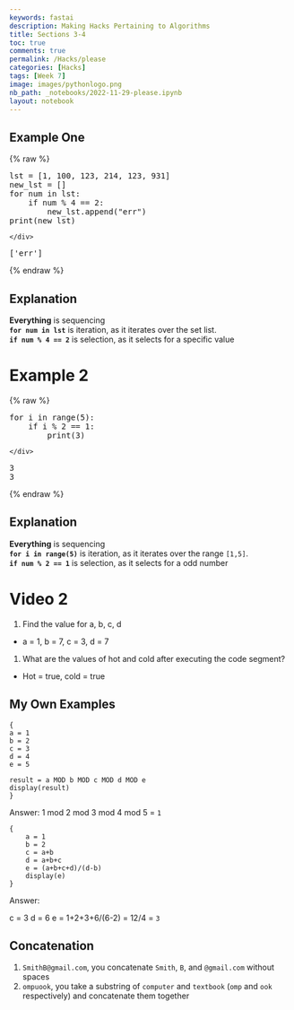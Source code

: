 ```yaml
---
keywords: fastai
description: Making Hacks Pertaining to Algorithms
title: Sections 3-4
toc: true
comments: true
permalink: /Hacks/please
categories: [Hacks]
tags: [Week 7]
image: images/pythonlogo.png
nb_path: _notebooks/2022-11-29-please.ipynb
layout: notebook
---
```


<!--
#################################################
### THIS FILE WAS AUTOGENERATED! DO NOT EDIT! ###
#################################################
# file to edit: _notebooks/2022-11-29-please.ipynb
-->

<div class="container" id="notebook-container">
        
<div class="cell border-box-sizing text_cell rendered"><div class="inner_cell">
<div class="text_cell_render border-box-sizing rendered_html">
<h2 id="Example-One">Example One<a class="anchor-link" href="#Example-One"> </a></h2>
</div>
</div>
</div>
    {% raw %}
    
<div class="cell border-box-sizing code_cell rendered">
<div class="input">

<div class="inner_cell">
    <div class="input_area">
<div class=" highlight hl-ipython3"><pre><span></span><span class="n">lst</span> <span class="o">=</span> <span class="p">[</span><span class="mi">1</span><span class="p">,</span> <span class="mi">100</span><span class="p">,</span> <span class="mi">123</span><span class="p">,</span> <span class="mi">214</span><span class="p">,</span> <span class="mi">123</span><span class="p">,</span> <span class="mi">931</span><span class="p">]</span>
<span class="n">new_lst</span> <span class="o">=</span> <span class="p">[]</span>
<span class="k">for</span> <span class="n">num</span> <span class="ow">in</span> <span class="n">lst</span><span class="p">:</span>
    <span class="k">if</span> <span class="n">num</span> <span class="o">%</span> <span class="mi">4</span> <span class="o">==</span> <span class="mi">2</span><span class="p">:</span>
        <span class="n">new_lst</span><span class="o">.</span><span class="n">append</span><span class="p">(</span><span class="s2">&quot;err&quot;</span><span class="p">)</span>
<span class="nb">print</span><span class="p">(</span><span class="n">new_lst</span><span class="p">)</span>
</pre></div>

    </div>
</div>
</div>

<div class="output_wrapper">
<div class="output">

<div class="output_area">

<div class="output_subarea output_stream output_stdout output_text">
<pre>[&#39;err&#39;]
</pre>
</div>
</div>

</div>
</div>

</div>
    {% endraw %}

<div class="cell border-box-sizing text_cell rendered"><div class="inner_cell">
<div class="text_cell_render border-box-sizing rendered_html">
<h2 id="Explanation">Explanation<a class="anchor-link" href="#Explanation"> </a></h2><p><strong>Everything</strong> is sequencing <br>
<strong><code>for num in lst</code></strong> is iteration, as it iterates over the set list. <br>
<strong><code>if num % 4 == 2</code></strong> is selection, as it selects for a specific value</p>

</div>
</div>
</div>
<div class="cell border-box-sizing text_cell rendered"><div class="inner_cell">
<div class="text_cell_render border-box-sizing rendered_html">
<h1 id="Example-2">Example 2<a class="anchor-link" href="#Example-2"> </a></h1>
</div>
</div>
</div>
    {% raw %}
    
<div class="cell border-box-sizing code_cell rendered">
<div class="input">

<div class="inner_cell">
    <div class="input_area">
<div class=" highlight hl-ipython3"><pre><span></span><span class="k">for</span> <span class="n">i</span> <span class="ow">in</span> <span class="nb">range</span><span class="p">(</span><span class="mi">5</span><span class="p">):</span>
    <span class="k">if</span> <span class="n">i</span> <span class="o">%</span> <span class="mi">2</span> <span class="o">==</span> <span class="mi">1</span><span class="p">:</span>
        <span class="nb">print</span><span class="p">(</span><span class="mi">3</span><span class="p">)</span>
</pre></div>

    </div>
</div>
</div>

<div class="output_wrapper">
<div class="output">

<div class="output_area">

<div class="output_subarea output_stream output_stdout output_text">
<pre>3
3
</pre>
</div>
</div>

</div>
</div>

</div>
    {% endraw %}

<div class="cell border-box-sizing text_cell rendered"><div class="inner_cell">
<div class="text_cell_render border-box-sizing rendered_html">
<h2 id="Explanation">Explanation<a class="anchor-link" href="#Explanation"> </a></h2><p><strong>Everything</strong> is sequencing <br>
<strong><code>for i in range(5)</code></strong> is iteration, as it iterates over the range <code>[1,5]</code>. <br>
<strong><code>if num % 2 == 1</code></strong> is selection, as it selects for a odd number</p>

</div>
</div>
</div>
<div class="cell border-box-sizing text_cell rendered"><div class="inner_cell">
<div class="text_cell_render border-box-sizing rendered_html">
<h1 id="Video-2">Video 2<a class="anchor-link" href="#Video-2"> </a></h1><ol>
<li>Find the value for a, b, c, d</li>
</ol>
<ul>
<li>a = 1, b = 7, c = 3, d = 7
<br></li>
</ul>
<ol>
<li>What are the values of hot and cold after executing the code segment?</li>
</ol>
<ul>
<li>Hot = true, cold = true</li>
</ul>

</div>
</div>
</div>
<div class="cell border-box-sizing text_cell rendered"><div class="inner_cell">
<div class="text_cell_render border-box-sizing rendered_html">
<h2 id="My-Own-Examples">My Own Examples<a class="anchor-link" href="#My-Own-Examples"> </a></h2>
</div>
</div>
</div>
<div class="cell border-box-sizing text_cell rendered"><div class="inner_cell">
<div class="text_cell_render border-box-sizing rendered_html">

<pre><code>{
a = 1
b = 2
c = 3
d = 4
e = 5

result = a MOD b MOD c MOD d MOD e 
display(result)
}</code></pre>

</div>
</div>
</div>
<div class="cell border-box-sizing text_cell rendered"><div class="inner_cell">
<div class="text_cell_render border-box-sizing rendered_html">
<p>Answer: 1 mod 2 mod 3 mod 4 mod 5 = <code>1</code></p>

</div>
</div>
</div>
<div class="cell border-box-sizing text_cell rendered"><div class="inner_cell">
<div class="text_cell_render border-box-sizing rendered_html">

<pre><code>{
    a = 1
    b = 2
    c = a+b
    d = a+b+c
    e = (a+b+c+d)/(d-b)
    display(e)
}</code></pre>

</div>
</div>
</div>
<div class="cell border-box-sizing text_cell rendered"><div class="inner_cell">
<div class="text_cell_render border-box-sizing rendered_html">
<p>Answer:</p>

</div>
</div>
</div>
<div class="cell border-box-sizing text_cell rendered"><div class="inner_cell">
<div class="text_cell_render border-box-sizing rendered_html">
<p>c = 3
d = 6
e = 1+2+3+6/(6-2) = 12/4 = 
<code>3</code></p>

</div>
</div>
</div>
<div class="cell border-box-sizing text_cell rendered"><div class="inner_cell">
<div class="text_cell_render border-box-sizing rendered_html">
<h2 id="Concatenation">Concatenation<a class="anchor-link" href="#Concatenation"> </a></h2><ol>
<li><code>SmithB@gmail.com</code>, you concatenate <code>Smith</code>, <code>B</code>, and <code>@gmail.com</code> without spaces</li>
<li><code>ompuook</code>, you take a substring of <code>computer</code> and <code>textbook</code> (<code>omp</code> and <code>ook</code> respectively) and concatenate them together</li>
</ol>

</div>
</div>
</div>
</div>
 

